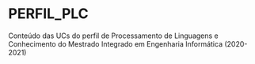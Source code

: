 # PERFIL_PLC
Conteúdo das UCs do perfil de Processamento de Linguagens e Conhecimento do Mestrado Integrado em Engenharia Informática (2020-2021)
